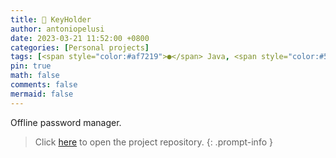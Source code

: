 ```yaml
---
title: 🔑 KeyHolder
author: antoniopelusi
date: 2023-03-21 11:52:00 +0800
categories: [Personal projects]
tags: [<span style="color:#af7219">●</span> Java, <span style="color:#543e7c">●</span> CSS]
pin: true
math: false
comments: false
mermaid: false
---
```


[GithubLink]: https://github.com/antoniopelusi/KeyHolder

Offline password manager.

> Click [here][GithubLink] to open the project repository.
{: .prompt-info }